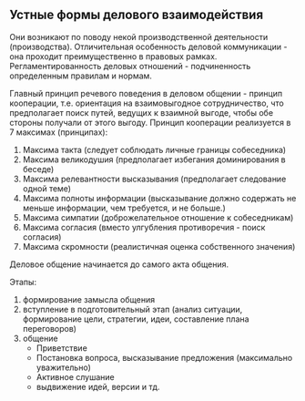 ## Устные формы делового взаимодействия

Они возникают по поводу некой производственной деятельности (производства). 
Отличительная особенность деловой коммуникации - она проходит преимущественно в правовых рамках.
Регламентированность деловых отношений - подчиненность определенным правилам и нормам. 

Главный принцип речевого поведения в деловом общении - принцип кооперации, т.е. ориентация на взаимовыгодное сотрудничество, что предполагает поиск путей, ведущих к взаимной выгоде, чтобы обе стороны получали от этого выгоду. Принцип кооперации реализуется в 7 максимах (принципах):

1) Максима такта (следует соблюдать личные границы собеседника)
2) Максима великодушия (предполагает избегания доминирования в беседе)
3) Максима релевантности высказывания (предполагает следование одной теме)
4) Максима полноты информации (высказывание должно содержать не меньше информации, чем требуется, и не больше.)
5) Максима симпатии (доброжелательное отношение к собеседникам)
6) Максима согласия (вместо улгубления противоречия - поиск согласия)
7) Максима скромности (реалистичная оценка собственного значения)

Деловое общение начинается до самого акта общения. 

Этапы:
1) формирование замысла общения
2) вступление в подготовительный этап (анализ ситуации, формирование цели, стратегии, идеи, составление плана переговоров)
3) общение
	- Приветствие
	- Постановка вопроса, высказывание предложения (максимально уважительно)
	- Активное слушание
	- выдвижение идей, версии и тд.